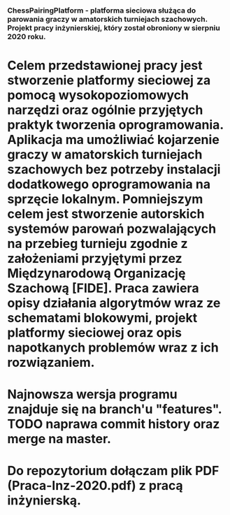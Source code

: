 ### ChessPairingPlatform - platforma sieciowa służąca do parowania graczy w amatorskich turniejach szachowych. Projekt pracy inżynierskiej, który został obroniony w sierpniu 2020 roku.
# Celem przedstawionej pracy jest stworzenie platformy sieciowej za pomocą wysokopoziomowych narzędzi oraz ogólnie przyjętych praktyk tworzenia oprogramowania. Aplikacja ma umożliwiać kojarzenie graczy w amatorskich turniejach szachowych bez potrzeby instalacji dodatkowego oprogramowania na sprzęcie lokalnym. Pomniejszym celem jest stworzenie autorskich systemów parowań pozwalających na przebieg turnieju zgodnie z założeniami przyjętymi przez Międzynarodową Organizację Szachową [FIDE]. Praca zawiera opisy działania algorytmów wraz ze schematami blokowymi, projekt platformy sieciowej oraz opis napotkanych problemów wraz z ich rozwiązaniem.
# Najnowsza wersja programu znajduje się na branch'u "features". TODO naprawa commit history oraz merge na master.
# Do repozytorium dołączam plik PDF (Praca-Inz-2020.pdf) z pracą inżynierską.
